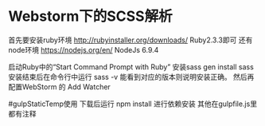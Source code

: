 # Webstorm下的SCSS解析
首先要安装ruby环境 http://rubyinstaller.org/downloads/  Ruby2.3.3即可
还有node环境 https://nodejs.org/en/ NodeJs 6.9.4

启动Ruby中的“Start Command Prompt with Ruby” 安装sass   gen install sass
安装结束后在命令行中运行 sass -v 能看到对应的版本则说明安装正确。
然后再配置WebStorm 的 Add Watcher

#gulpStaticTemp使用
下载后运行 npm install 进行依赖安装
其他在gulpfile.js里都有注释
